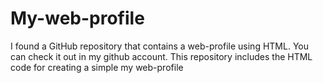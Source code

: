 # My-web-profile
I found a GitHub repository that contains a web-profile using HTML. You can check it out in my github account. This repository includes the HTML code for creating a simple my web-profile
